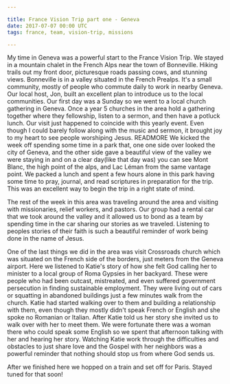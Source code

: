 ```yaml
---

title: France Vision Trip part one - Geneva
date: 2017-07-07 00:00 UTC
tags: france, team, vision-trip, missions

---
```

My time in Geneva was a powerful start to the France Vision Trip. We stayed in a mountain chalet in the French Alps near the town of Bonneville. Hiking trails out my front door, picturesque roads passing cows, and stunning views. Bonneville is in a valley situated in the French Prealps. It's a small community, mostly of people who commute daily to work in nearby Geneva. Our local host, Jon, built an excellent plan to introduce us to the local communities. Our first day was a Sunday so we went to a local church gathering in Geneva. Once a year 5 churches in the area hold a gathering together where they fellowship, listen to a sermon, and then have a potluck lunch. Our visit just happened to coincide with this yearly event.  Even though I could barely follow along with the music and sermon, it brought joy to my heart to see people worshiping Jesus.
READMORE
We kicked the week off spending some time in a park that, one one side over looked the city of Geneva, and the other side gave a beautiful view of the valley we were staying in and on a clear day(like that day was) you can see Mont Blanc, the high point of the alps, and  Lac Léman from the same vantage point. We packed a lunch and spent a few hours alone in this park having some time to pray, journal, and read scriptures in preparation for the trip. This was an excellent way to begin the trip in a right state of mind.

The rest of the week in this area was traveling around the area and visiting with missionaries, relief workers, and pastors. Our group had a rental car that we took around the valley and it allowed us to bond as a team by spending time in the car sharing our stories as we traveled. Listening to peoples stories of their faith is such a beautiful reminder of work being done in the name of Jesus.

One of the last things we did in the area was visit Crossroads church which was situated on the French side of the borders, just meters from the Geneva airport. Here we listened to Katie's story of how she felt God calling her to minister to a local group of Roma Gypsies in her backyard. These were people who had been outcast, mistreated, and even suffered government persecution in finding sustainable employment. They were living out of cars or squatting in abandoned buildings just a few minutes walk from the church. Katie had started walking over to them and building a relationship with them, even though they mostly didn't speak French or English and she spoke no Romanian or Italian. After Katie told us her story she invited us to walk over with her to meet them. We were fortunate there was a woman there who could speak some English so we spent that afternoon talking with her and hearing her story. Watching Katie work through the difficulties and obstacles to just share love and the Gospel with her neighbors was a powerful reminder that nothing should stop us from where God sends us.


After we finished here we hopped on a train and set off for Paris. Stayed tuned for that soon!
